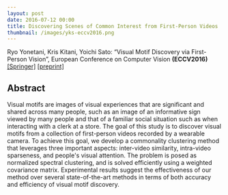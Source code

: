 ```yaml
---
layout: post
date: 2016-07-12 00:00
title: Discovering Scenes of Common Interest from First-Person Videos
thumbnail: /images/yks-eccv2016.png
---
```



Ryo Yonetani, Kris Kitani, Yoichi Sato: “Visual Motif Discovery via First-Person Vision”, European Conference on Computer Vision **(ECCV2016)** [[Springer]](https://link.springer.com/chapter/10.1007/978-3-319-46475-6_12) [[preprint]](/papers/yks-eccv2016.pdf)

<!--more-->

## Abstract

Visual motifs are images of visual experiences that are significant and shared across many people, such as an image of an informative sign viewed by many people and that of a familiar social situation such as when interacting with a clerk at a store. The goal of this study is to discover visual motifs from a collection of first-person videos recorded by a wearable camera. To achieve this goal, we develop a commonality clustering method that leverages three important aspects: inter-video similarity, intra-video sparseness, and people's visual attention. The problem is posed as normalized spectral clustering, and is solved efficiently using a weighted covariance matrix. Experimental results suggest the effectiveness of our method over several state-of-the-art methods in terms of both accuracy and efficiency of visual motif discovery.

